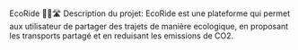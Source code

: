 EcoRide 🌿🚙🛣️
Description du projet:
EcoRide est une plateforme qui permet aux utilisateur de partager des trajets de manière ecologique, en proposant les transports partagé et en reduisant les emissions de CO2.
